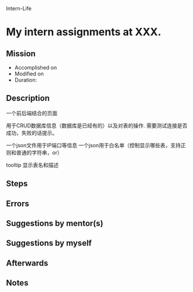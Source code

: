 Intern-Life
# My intern assignments at XXX.

## Mission 
* Accomplished on 
* Modified on 
* Duration: 


## Description
一个前后端结合的页面

用于CRUD数据库信息（数据库是已经有的）以及对表的操作.
需要测试连接是否成功，失败的话提示。

一个json文件用于IP端口等信息
一个json用于白名单（控制显示哪些表，支持正则和普通的字符串，or）

tooltip 显示表名和描述

## Steps


## Errors


## Suggestions by mentor(s)

## Suggestions by myself


## Afterwards

## Notes

